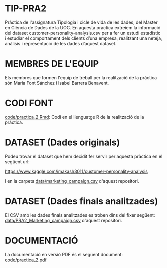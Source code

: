 # TIP-PRA2

Pràctica de l'assignatura Tipologia i cicle de vida de les dades, del Master en Ciència de Dades de la UOC.
En aquesta pràctica extreiem la informació del dataset customer-personality-analysis.csv per a fer un estudi estadístic i estudiar 
el comportament dels clients d’una empresa,  realitzant una neteja, análisis i representació de les dades d’aquest dataset.

# MEMBRES DE L'EQUIP

Els membres que formen l'equip de treball per la realització de la pràctica són Maria Font Sánchez i Isabel Barrera Benavent.

# CODI FONT

[code/practica_2.Rmd](https://github.com/mfontsanc/TIP-PRA2/blob/main/code/practica_2.Rmd): Codi en el llenguatge R de la realització de la pràctica.

# DATASET (Dades originals)

Podeu trovar el dataset que hem decidit fer servir per aquesta pràctica en el següent url: 

https://www.kaggle.com/imakash3011/customer-personality-analysis

I en la carpeta [data/marketing_campaign.csv](https://github.com/mfontsanc/TIP-PRA2/blob/main/data/marketing_campaign.csv) d'aquest repositori.

# DATASET (Dades finals analitzades)

El CSV amb les dades finals analitzades es troben dins del fixer següent: [data/PRA2_Marketing_campaign.csv](https://github.com/mfontsanc/TIP-PRA2/blob/main/data/PRA2_Marketing_campaign.csv) d'aquest repositori.

# DOCUMENTACIÓ

La documentació en versió PDF és el següent document: [code/practica_2.pdf](https://github.com/mfontsanc/TIP-PRA2/blob/main/code/practica_2.pdf)

